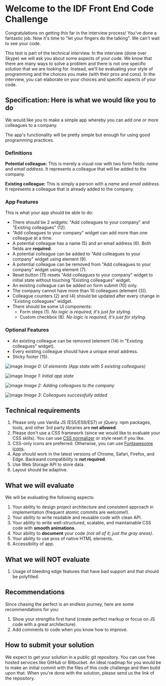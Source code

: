 # Welcome to the IDF Front End Code Challenge

Congratulations on getting this far in the interview process! You've done a fantastic job. Now it's time to "let your fingers do the talking". We can't wait to see your code.

This test is part of the technical interview. In the interview (done over Skype) we will ask you about some aspects of your code. We know that there are many ways to solve a problem and there is not one specific solution that we are looking for. Instead, we'll be evaluating your style of programming and the choices you make (with their pros and cons). In the interview, you can elaborate on your choices and specific aspects of your code.

## Specification: Here is what we would like you to do

We would like you to make a simple app whereby you can add one or more colleagues to a company.

The app's functionality will be pretty simple but enough for using good programming practices.

### Definitions

**Potential colleague:** This is merely a visual row with two form fields: *name* and *email address*. It represents a colleague that will be added to the company.

**Existing colleague:** This is simply a person with a *name* and *email address*. It represents a colleague that is already added to the company.

### App Features

This is what your app should be able to do:

 - There should be 2 widgets: "Add colleagues to your company" and "Existing colleagues" (12).
 - "Add colleagues to your company" widget can add more than one colleague at a time.
 - A potential colleague has a name (5) and an email address (6). Both fields are **required**.
 - A potential colleague can be added to "Add colleagues to your company" widget using element (9).
 - A potential colleague can be removed from "Add colleagues to your company" widget using element (7).
 - Reset button (11) resets "Add colleagues to your company" widget to initial state without touching "Existing colleagues" widget.
 - An existing colleague can be added on form submit (10) only.
 - The company cannot have more than 10 colleagues (element (3)).
 - Colleague counters (2) and (4) should be updated after every change in "Existing colleagues" widget.
 - There should be some UI components:
     - Form steps (1). *No logic is required, it's just for styling.*
     - Custom checkbox (8). *No logic is required, it's just for styling.*

### Optional Features
 - An existing colleague can be removed (element (14) in "Existing colleagues" widget).
 - Every existing colleague should have a unique email address.
 - Sticky footer (15).

![image](https://user-images.githubusercontent.com/5278175/29818354-a27b6452-8cc4-11e7-8502-4c5a2f670a0b.png)
_Image 0: UI elements (App state with 5 existing colleagues)_

![image](https://user-images.githubusercontent.com/5278175/29817995-f5f1f710-8cc2-11e7-8f1f-c9a5c7ab8800.png)
_Image 1: Initial app state_

![image](https://user-images.githubusercontent.com/5278175/29818114-8806948a-8cc3-11e7-8c83-da9977e2ed21.png)
_Image 2: Adding colleagues to the company_

![image](https://user-images.githubusercontent.com/5278175/29818141-a850e376-8cc3-11e7-8364-a7b26f6cfa9f.png)
_Image 3: Colleagues successfully added_

## Technical requirements
 1. Please only use Vanilla JS (ES5/ES6/ES7) or jQuery. npm packages, tools, and other 3rd party libraries are **not allowed**.
 1. Please don't use a CSS framework (since we would like to evaluate your CSS skills). You can use [CSS normalizer](https://necolas.github.io/normalize.css/) or style reset if you like.
 1. CSS-only icons are preferred. Otherwise, you can use [Fontawesome icons](http://fontawesome.io/icons/).
 1. App should work in the latest versions of Chrome, Safari, Firefox, and Edge. Backward compatibility is **not required**.
 1. Use Web Storage API to store data.
 1. Layout should be adaptive.


## What we will evaluate
We will be evaluating the following aspects:
 1. Your ability to design project architecture and consistent approach in implementation (frequent atomic commits are welcome!).
 1. Your ability to write readable and reusable code with clean API.
 1. Your ability to write well-structured, scalable, and maintainable CSS code with **smooth animations**.
 1. Your ability to **document** your code *(not all of it; just the gray areas)*.
 1. Your ability to use pros of native HTML elements.
 1. Accessibility of app.



## What we will NOT evaluate
 1. Usage of bleeding edge features that have bad support and that should be polyfilled.


## Recommendations
Since chasing the perfect is an endless journey, here are some recommendations for you:
 1. Show your strengths first hand (create perfect markup or focus on JS code with a great architecture).
 1. Add comments to code when you know how to improve.

## How to submit your solution
We expect to get your solution in a public git repository. You can use free hosted services like GitHub or Bitbucket. An ideal roadmap for you would be to make an initial commit with the files of this code challenge and then build upon that. When you're done with the solution, please send us the link of the repository.
